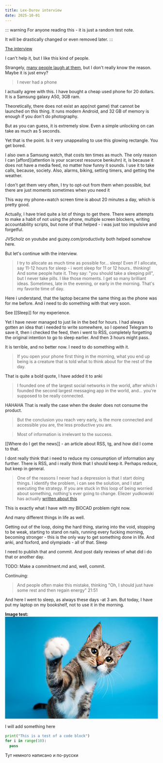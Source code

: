 ```yaml
---
title: Lex-Durov interview
date: 2025-10-01
---
```


::: warning
For anyone reading this - it is just a random test note.

It will be drastically changed or even removed later.
:::

[The interview](https://www.youtube.com/watch?v=qjPH9njnaVU)

I can't help it, but I like this kind of people.

Strangely, [many people laugh at them](https://www.reddit.com/r/KafkaFPS/comments/1lx4g1v/дуров_раскрыл_секрет_полного_потенциала_и_ясного/), but I don't really know the reason. Maybe it is just envy?

> I never had a phone

I actually agree with this. I have bought a cheap used phone for 20 dollars. It is a Samsung galaxy A50, 3GB ram.

Theoretically, there does not exist an app(not game) that cannot be launched on this thing. It runs modern Android, and 32 GB of memory is enough if you don't do photography.

But as you can guess, it is extremely slow. Even a simple unlocking on can take as much as 5 seconds.

Yet that is the point. Is it very unappealing to use this glowing rectangle. You get bored.

I also own a Samsung watch, that costs ten times as much. The only reason I can [afford](attention is your scarcest resource benkuhn) it, is because it does not have a media feed, no matter how funny it sounds. I use it to take calls, because, society. Also, alarms, biking, setting timers, and getting the weather.

I don't get them very often, I try to opt-out from them when possible, but there are just moments sometimes when you need it

This way my phone+watch screen time is about 20 minutes a day, which is pretty good.

Actually, I have tried quite a lot of things to get there. There were attempts to make a habit of not using the phone, multiple screen blockers, writing accountability scripts, but none of that helped - i was just too impulsive and forgetful.

JVScholz on youtube and guzey.com/productivity both helped somehow here.

But let's continue with the interview.

> I try to allocate as much time as possible for... sleep!
> Even if I allocate, say 11-12 hours for sleep - i wont sleep for 11 or 12 hours.. thinking! And some people hate it. They say: "you should take a sleeping pill", but I never take pills. I like those moments. I get so many brilliant ideas. Sometimes, late in the evening, or early in the morning. That's my favorite time of day.

Here i understand, that the laptop became the same thing as the phone was for me before. And i need to do something with that very soon.

See [[Sleep]] for my experience.

Yet I have never managed to just lie in the bed for hours. I had always gotten an idea that i needed to write somewhere, so I opened Telegram to save it, then i checked the feed, then i went to RSS, completely forgetting the original intention to go to sleep earlier. And then 3 hours might pass.

It is terrible, and no better now. I need to do something with it.

> If you open your phone first thing in the morning, what you end up being is a creature that is told what to think about for the rest of the day.

That is quite a bold quote, I have added it to anki

> I founded one of the largest social networks in the world, after which i founded the second largest messaging app in the world, and... you're supposed to be really connected.

HAHAHA
That is really the case when the dealer does not consume the product.

> But the conclusion you reach very early, is the more connected and accessible you are, the less productive you are.

> Most of information is irrelevant to the success.

[[Where do I get the news]] - an article about RSS, tg, and how did I come to that.

I dont really think that i need to reduce my consumption of information any further. There is RSS, and i really think that I should keep it. Perhaps reduce, but keep in general.

> One of the reasons I never had a depression is that I start doing things. I identify the problem, i can see the solution, and I start executing the strategy. If you are stuck in this loop of being worried about something, nothing's ever going to change.
Eliezer yudkowski has actually [written about this](https://www.lesswrong.com/posts/9o3QBg2xJXcRCxGjS/working-hurts-less-than-procrastinating-we-fear-the-twinge)

This is exactly what I have with my BIOCAD problem right now.

And many different things in life as well.

Getting out of the loop, doing the hard thing, staring into the void, stopping to be weak, starting to stand on nails, running every fucking morning, becoming stronger - this is the only way to get something done in life. And anki, and foxford, and olympiads - all of that. Sleep

I need to publish that and commit. And post daily reviews of what did i do that or another day.

TODO: Make a commitment.md and, well, commit.

Continuing:

> And people often make this mistake, thinking "Oh, I should just have some rest and then regain energy"
21:51

And here I went to sleep, as always these days -at 3 am.
But today, I have put my laptop on my bookshelf, not to use it in the morning.

**Image test:**
![Cat image - caption](../static/cat.jpg )

I will add something here

```python
print("This is a test of a code block")
for i in range(10):
  pass
```

Тут немного написано и по-русски
